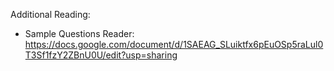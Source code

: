 

Additional Reading:
- Sample Questions Reader: https://docs.google.com/document/d/1SAEAG_SLuiktfx6pEuOSp5raLul0T3Sf1fzY2ZBnU0U/edit?usp=sharing 


